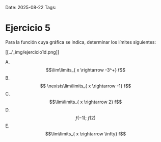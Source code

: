 Date: 2025-08-22
Tags: 

# Ejercicio 5

 
Para la función cuya gráfica se indica, determinar los límites siguientes:








[[../_img/ejercicio1d.png]]

A.   $$\lim\limits_{ x \rightarrow  -3^+}  f$$ 
B.   $$ \nexists\lim\limits_{ x \rightarrow  -1}  f$$ 
C.   $$\lim\limits_{ x \rightarrow  2}  f$$ 
D.   $$ f(-1); \  f(2)$$ 
E.   $$\lim\limits_{ x \rightarrow  \infty}  f$$ 
